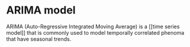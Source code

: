 # ARIMA model

ARIMA (Auto-Regressive Integrated Moving Average) is a [[time series model]] that is commonly used to model temporally correlated phenoma that have seasonal trends.